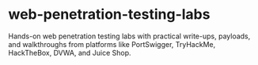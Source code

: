 # web-penetration-testing-labs
Hands-on web penetration testing labs with practical write-ups, payloads, and walkthroughs from platforms like PortSwigger, TryHackMe, HackTheBox, DVWA, and Juice Shop.
